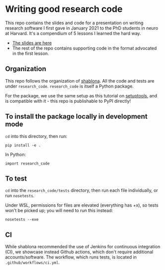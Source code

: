 # Writing good research code

This repo contains the slides and code for a presentation on writing research software I first gave in January 2021 to the PhD students in neuro at Harvard. It's a compendium of 5 lessons I learned the hard way.

* [The slides are here](https://github.com/patrickmineault/research_code/tree/main/docs/slides)
* The rest of the repo contains supporting code in the format advocated in the first lesson.

## Organization

This repo follows the organization of [shablona](https://github.com/uwescience/shablona). All the code and tests are under `research_code`. `research_code` is itself a Python package.

For the package, we use the same setup as this tutorial on [setuptools](https://python-packaging-user-guide.readthedocs.io/tutorials/packaging-projects/), and is compatible with it - this repo is publishable to PyPI directly!

## To install the package locally in development mode

`cd` into this directory, then run:

```
pip install -e .
```

In Python:

```{python}
import research_code
```

## To test

`cd` into the `research_code/tests` directory, then run each file individually, or run `nosetests`.

Under WSL, permissions for files are elevated (everything has +x), so tests won't be picked up; you will need to run this instead:

```
nosetests --exe
```

## CI

While shablona recommended the use of Jenkins for continuous integration (CI), we showcase instead Github actions, which don't require additional accounts/software. The workflow, which runs tests, is located in `.github/workflows/ci.yml`.

